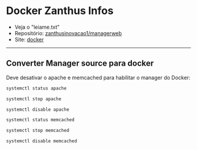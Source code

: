 # Docker Zanthus Infos

- Veja o "leiame.txt"
- Repositório: [zanthusinovacao1/managerweb](https://hub.docker.com/repository/docker/zanthusinovacao1/managerweb/general)
- Site: [docker](https://www.docker.com/)
___
## Converter Manager source para docker

Deve desativar o apache e memcached para habilitar o manager do Docker:  
```bash
systemctl status apache
```
```bash
systemctl stop apache
```
```bash
systemctl disable apache
```
```bash
systemctl status memcached
```
```bash
systemctl stop memcached
```
```bash
systemctl disable memcached
```
